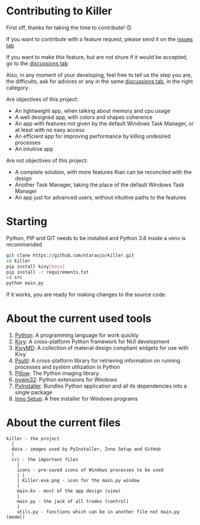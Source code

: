 # Contributing to Killer

First off, thanks for taking the time to contribute! 😊

If you want to contribute with a feature request, please send it on the [issues tab](https://github.com/ntaraujo/killer/issues)

If you want to make this feature, but are not shure if it would be accepted, go to the [discussions tab](https://github.com/ntaraujo/killer/discussions)

Also, in any moment of your developing, feel free to tell us the step you are, the difficults, ask for advices or any in the same
[discussions tab](https://github.com/ntaraujo/killer/discussions), in the right category

Are objectives of this project:
* An lightweight app, when talking about memory and cpu usage
* A well designed app, with colors and shapes coherence
* An app with features not given by the default Windows Task Manager, or at least with no easy access
* An efficient app for improving performance by killing undesired processes
* An intuitive app

Are not objectives of this project:
* A complete solution, with more features than can be reconciled with the design
* Another Task Manager, taking the place of the default Windows Task Manager
* An app just for advanced users, without intuitive paths to the features

# Starting

Python, PIP and GIT needs to be installed and Python 3.8 inside a venv is recommended
```sh
git clone https://github.com/ntaraujo/killer.git
cd killer
pip install kivy[base]
pip install -r requirements.txt
cd src
python main.py
```
If it works, you are ready for making changes to the source code.

# About the current used tools

1. [Python](https://www.python.org): A programming language for work quickly
2. [Kivy](https://kivy.org): A cross-platform Python framework for NUI development
3. [KivyMD](https://kivymd.readthedocs.io): A collection of material design compliant widgets for use with Kivy
4. [Psutil](https://psutil.readthedocs.io): A cross-platform library for retrieving information on running processes and system utilization in Python
5. [Pillow](https://pillow.readthedocs.io): The Python imaging library
6. [pywin32](https://github.com/mhammond/pywin32): Python extensions for Windows
7. [PyInstaller](https://www.pyinstaller.org): Bundles Python application and all its dependencies into a single package
8. [Inno Setup](https://jrsoftware.org/isinfo.php): A free installer for Windows programs

# About the current files

```
killer - the project
  |
  data - images used by PyInstaller, Inno Setup and GitHub
  |
  src - the important files
    |
    icons - pre-saved icons of Windows processes to be used
    | |
    | Killer.exe.png - icon for the main.py window
    |
    main.kv - most of the app design (view)
    |
    main.py - the jack of all trades (control)
    |
    utils.py - functions which can be in another file not main.py (model)
```
